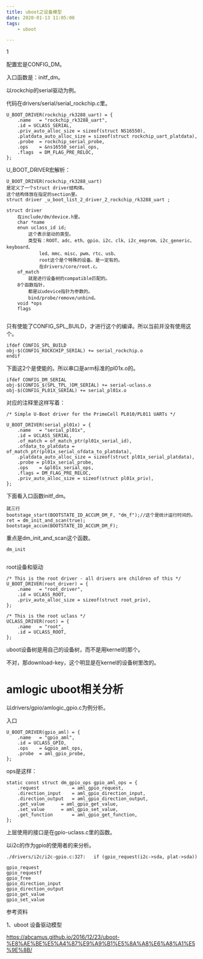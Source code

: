 ```yaml
---
title: uboot之设备模型
date: 2020-01-13 11:05:08
tags:
	- uboot

---
```


1

配置宏是CONFIG_DM。

入口函数是：initf_dm。

以rockchip的serial驱动为例。

代码在drivers/serial/serial_rockchip.c里。

```
U_BOOT_DRIVER(rockchip_rk3288_uart) = {
	.name	= "rockchip_rk3288_uart",
	.id	= UCLASS_SERIAL,
	.priv_auto_alloc_size = sizeof(struct NS16550),
	.platdata_auto_alloc_size = sizeof(struct rockchip_uart_platdata),
	.probe	= rockchip_serial_probe,
	.ops	= &ns16550_serial_ops,
	.flags	= DM_FLAG_PRE_RELOC,
};
```

U_BOOT_DRIVER宏解析：

```
U_BOOT_DRIVER(rockchip_rk3288_uart) 
是定义了一个struct driver结构体。
这个结构体放在指定的section里。
struct driver _u_boot_list_2_driver_2_rockchip_rk3288_uart ;
```

```
struct driver
	在include/dm/device.h里。
	char *name
	enun uclass_id id;
		这个表示驱动的类型。
		类型有：ROOT、adc、eth、gpio、i2c、clk、i2c_eeprom、i2c_generic、keyboard、
			led、mmc、misc、pwm、rtc、usb、
			root这个是个特殊的设备。是一定有的。
			在drivers/core/root.c。
	of_match
		就是进行设备树的compatible匹配的。
	8个函数指针，
		都是以udevice指针为参数的。
		bind/probe/remove/unbind。
	void *ops
	flags
	
```

只有使能了CONFIG_SPL_BUILD，才进行这个的编译。所以当前并没有使用这个。

```
ifdef CONFIG_SPL_BUILD
obj-$(CONFIG_ROCKCHIP_SERIAL) += serial_rockchip.o
endif
```

下面这2个是使能的。所以串口是arm标准的pl01x.o的。

```
ifdef CONFIG_DM_SERIAL
obj-$(CONFIG_$(SPL_TPL_)DM_SERIAL) += serial-uclass.o
obj-$(CONFIG_PL01X_SERIAL) += serial_pl01x.o
```

对应的注释里这样写着：

```
/* Simple U-Boot driver for the PrimeCell PL010/PL011 UARTs */
```

```
U_BOOT_DRIVER(serial_pl01x) = {
	.name	= "serial_pl01x",
	.id	= UCLASS_SERIAL,
	.of_match = of_match_ptr(pl01x_serial_id),
	.ofdata_to_platdata = of_match_ptr(pl01x_serial_ofdata_to_platdata),
	.platdata_auto_alloc_size = sizeof(struct pl01x_serial_platdata),
	.probe = pl01x_serial_probe,
	.ops	= &pl01x_serial_ops,
	.flags = DM_FLAG_PRE_RELOC,
	.priv_auto_alloc_size = sizeof(struct pl01x_priv),
};
```

下面看入口函数initf_dm。

```
就三行
bootstage_start(BOOTSTATE_ID_ACCUM_DM_F, "dm_f");//这个是统计运行时间的。
ret = dm_init_and_scan(true);
bootstage_accum(BOOTSTATE_ID_ACCUM_DM_F);
```

重点是dm_init_and_scan这个函数。

```
dm_init
	
```

root设备和驱动

```
/* This is the root driver - all drivers are children of this */
U_BOOT_DRIVER(root_driver) = {
	.name	= "root_driver",
	.id	= UCLASS_ROOT,
	.priv_auto_alloc_size = sizeof(struct root_priv),
};

/* This is the root uclass */
UCLASS_DRIVER(root) = {
	.name	= "root",
	.id	= UCLASS_ROOT,
};

```

uboot设备树是用自己的设备树，而不是用kernel的那个。

不对，那download-key，这个明显是在kernel的设备树里改的。



# amlogic uboot相关分析

以drivers/gpio/amlogic_gpio.c为例分析。

入口

```
U_BOOT_DRIVER(gpio_aml) = {
	.name	= "gpio_aml",
	.id	= UCLASS_GPIO,
	.ops	= &gpio_aml_ops,
	.probe	= aml_gpio_probe,
};
```

ops是这样：

```
static const struct dm_gpio_ops gpio_aml_ops = {
	.request			= aml_gpio_request,
	.direction_input	= aml_gpio_direction_input,
	.direction_output	= aml_gpio_direction_output,
	.get_value		= aml_gpio_get_value,
	.set_value		= aml_gpio_set_value,
	.get_function		= aml_gpio_get_function,
};
```



上层使用的接口是在gpio-uclass.c里的函数。

以i2c的作为gpio的使用者的来分析。

```
./drivers/i2c/i2c-gpio.c:327:   if (gpio_request(i2c->sda, plat->sda))
```



```
gpio_request
gpio_requestf
gpio_free
gpio_direction_input
gpio_direction_output
gpio_get_value
gpio_set_value
```



参考资料

1、uboot 设备驱动模型

https://abcamus.github.io/2016/12/23/uboot-%E8%AE%BE%E5%A4%87%E9%A9%B1%E5%8A%A8%E6%A8%A1%E5%9E%8B/